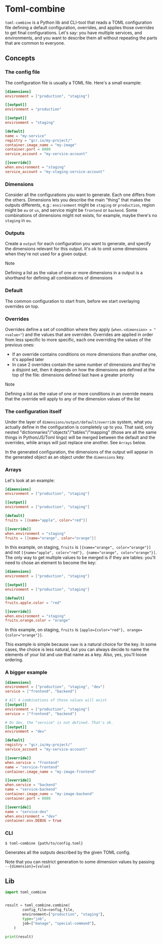 # Toml-combine

`toml-combine` is a Python lib and CLI-tool that reads a TOML configuration file
defining a default configuration, overrides, and applies those overrides to get final
configurations. Let's say: you have multiple services, and environments, and you want to
describe them all without repeating the parts that are common to everyone.

## Concepts

### The config file

The configuration file is usually a TOML file. Here's a small example:

```toml
[dimensions]
environment = ["production", "staging"]

[[output]]
environment = "production"

[[output]]
environment = "staging"

[default]
name = "my-service"
registry = "gcr.io/my-project/"
container.image_name = "my-image"
container.port = 8080
service_account = "my-service-account"

[[override]]
when.environment = "staging"
service_account = "my-staging-service-account"
```

### Dimensions

Consider all the configurations you want to generate. Each one differs from the others.
Dimensions lets you describe the main "thing" that makes the outputs differents, e.g.:
`environment` might be `staging` or `production`, region might be `eu` or `us`, and
service might be `frontend` or `backend`. Some combinations of dimensions might not
exists, for example, maybe there's no `staging` in `eu`.

### Outputs

Create a `output` for each configuration you want to generate, and specify the
dimensions relevant for this output. It's ok to omit some dimensions when they're not
used for a given output.

> [!Note]
> Defining a list as the value of one or more dimensions in a output
> is a shorthand for defining all combinations of dimensions

### Default

The common configuration to start from, before we start overlaying overrides on top.

### Overrides

Overrides define a set of condition where they apply (`when.<dimension> =
"<value>"`) and the values that are overriden. Overrides are applied in order from less
specific to more specific, each one overriding the values of the previous ones:

- If an override contains conditions on more dimensions than another one, it's applied
  later
- In case 2 overrides contain the same number of dimensions and they're a disjoint set,
  then it depends on how the dimensions are defined at the top of the file: dimensions
  defined last have a greater priority

> [!Note]
> Defining a list as the value of one or more conditions in an override
> means that the override will apply to any of the dimension values of the list

### The configuration itself

Under the layer of `dimensions/output/default/override` system, what you actually define
in the configuration is completely up to you. That said, only nested
"dictionnaries"/"objects"/"tables"/"mapping" (those are all the same things in
Python/JS/Toml lingo) will be merged between the default and the overrides, while
arrays will just replace one another. See `Arrays` below.

In the generated configuration, the dimensions of the output will appear in the generated
object as an object under the `dimensions` key.

### Arrays

Let's look at an example:

```toml
[dimensions]
environment = ["production", "staging"]

[[output]]
environment = ["production", "staging"]

[default]
fruits = [{name="apple", color="red"}]

[[override]]
when.environment = "staging"
fruits = [{name="orange", color="orange"}]
```

In this example, on staging, `fruits` is `[{name="orange", color="orange"}]` and not `[{name="apple", color="red"}, {name="orange", color="orange"}]`.
The only way to get multiple values to be merged is if they are tables: you'll need
to chose an element to become the key:

```toml
[dimensions]
environment = ["production", "staging"]

[[output]]
environment = ["production", "staging"]

[default]
fruits.apple.color = "red"

[[override]]
when.environment = "staging"
fruits.orange.color = "orange"
```

In this example, on staging, `fruits` is `{apple={color="red"}, orange={color="orange"}}`.

This example is simple because `name` is a natural choice for the key. In some cases,
the choice is less natural, but you can always decide to name the elements of your
list and use that name as a key. Also, yes, you'll loose ordering.

### A bigger example

```toml
[dimensions]
environment = ["production", "staging", "dev"]
service = ["frontend", "backend"]

# All 4 combinations of those values will exist
[[output]]
environment = ["production", "staging"]
service = ["frontend", "backend"]

# On dev, the "service" is not defined. That's ok.
[[output]]
environment = "dev"

[default]
registry = "gcr.io/my-project/"
service_account = "my-service-account"

[[override]]
when.service = "frontend"
name = "service-frontend"
container.image_name = "my-image-frontend"

[[override]]
when.service = "backend"
name = "service-backend"
container.image_name = "my-image-backend"
container.port = 8080

[[override]]
name = "service-dev"
when.environment = "dev"
container.env.DEBUG = true
```

### CLI

```console
$ toml-combine {path/to/config.toml}
```

Generates all the outputs described by the given TOML config.

Note that you can restrict generation to some dimension values by passing
`--{dimension}={value}`

## Lib

```python
import toml_combine


result = toml_combine.combine(
        config_file=config_file,
        environment=["production", "staging"],
        type="job",
        job=["manage", "special-command"],
    )

print(result)
```
